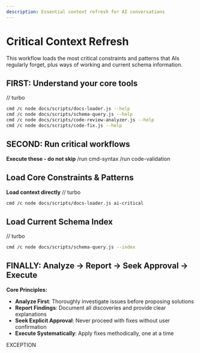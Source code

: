 ```yaml
---
description: Essential context refresh for AI conversations
---
```


# Critical Context Refresh

This workflow loads the most critical constraints and patterns that AIs regularly forget, plus ways of working and current schema information.

## FIRST: Understand your core tools
// turbo

```bash
cmd /c node docs/scripts/docs-loader.js --help
cmd /c node docs/scripts/schema-query.js --help
cmd /c node docs/scripts/code-review-analyzer.js --help
cmd /c node docs/scripts/code-fix.js --help
```

## SECOND: Run critical workflows
**Execute these - do not skip**
/run cmd-syntax
/run code-validation

## Load Core Constraints & Patterns
**Load context directly**
// turbo

```bash
cmd /c node docs/scripts/docs-loader.js ai-critical
```

## Load Current Schema Index
// turbo

```bash
cmd /c node docs/scripts/schema-query.js --index
```

## FINALLY: Analyze → Report → Seek Approval → Execute

**Core Principles:**
- **Analyze First**: Thoroughly investigate issues before proposing solutions
- **Report Findings**: Document all discoveries and provide clear explanations
- **Seek Explicit Approval**: Never proceed with fixes without user confirmation
- **Execute Systematically**: Apply fixes methodically, one at a time

EXCEPTION